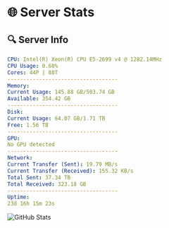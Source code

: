 # 🌐 Server Stats
## 🔍 Server Info
```yaml
CPU: Intel(R) Xeon(R) CPU E5-2699 v4 @ 1282.14MHz
CPU Usage: 0.60%
Cores: 44P | 88T
-----------------------------------
Memory:
Current Usage: 145.88 GB/503.74 GB
Available: 354.42 GB
-----------------------------------
Disk:
Current Usage: 64.07 GB/1.71 TB
Free: 1.56 TB
-----------------------------------
GPU:
No GPU detected
-----------------------------------
Network:
Current Transfer (Sent): 19.79 MB/s
Current Transfer (Received): 155.32 KB/s
Total Sent: 37.34 TB
Total Received: 323.18 GB
-----------------------------------
Uptime:
23d 16h 15m 23s
```
![GitHub Stats](https://img.shields.io/badge/Updated-2025-03-31_13:38:12-blue)